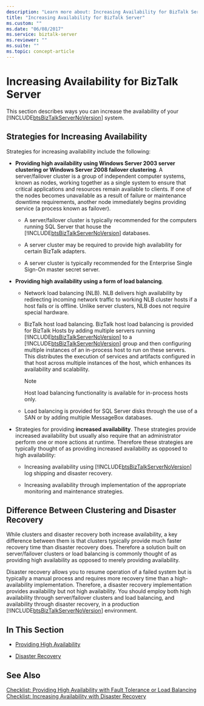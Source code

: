 ```yaml
---
description: "Learn more about: Increasing Availability for BizTalk Server"
title: "Increasing Availability for BizTalk Server"
ms.custom: ""
ms.date: "06/08/2017"
ms.service: biztalk-server
ms.reviewer: ""
ms.suite: ""
ms.topic: concept-article
---
```

# Increasing Availability for BizTalk Server
This section describes ways you can increase the availability of your [!INCLUDE[btsBizTalkServerNoVersion](../includes/btsbiztalkservernoversion-md.md)] system.  
  
## Strategies for Increasing Availability  
 Strategies for increasing availability include the following:  
  
- **Providing high availability using Windows Server 2003 server clustering or Windows Server 2008 failover clustering**. A server/failover cluster is a group of independent computer systems, known as nodes, working together as a single system to ensure that critical applications and resources remain available to clients. If one of the nodes becomes unavailable as a result of failure or maintenance downtime requirements, another node immediately begins providing service (a process known as failover).  
  
  - A server/failover cluster is typically recommended for the computers running SQL Server that house the [!INCLUDE[btsBizTalkServerNoVersion](../includes/btsbiztalkservernoversion-md.md)] databases.  
  
  - A server cluster may be required to provide high availability for certain BizTalk adapters.  
  
  - A server cluster is typically recommended for the Enterprise Single Sign-On master secret server.  
  
- **Providing high availability using a form of load balancing**.  
  
  - Network load balancing (NLB). NLB delivers high availability by redirecting incoming network traffic to working NLB cluster hosts if a host fails or is offline. Unlike server clusters, NLB does not require special hardware.  
  
  - BizTalk host load balancing. BizTalk host load balancing is provided for BizTalk Hosts by adding multiple servers running [!INCLUDE[btsBizTalkServerNoVersion](../includes/btsbiztalkservernoversion-md.md)] to a [!INCLUDE[btsBizTalkServerNoVersion](../includes/btsbiztalkservernoversion-md.md)] group and then configuring multiple instances of an in-process host to run on these servers. This distributes the execution of services and artifacts configured in that host across multiple instances of the host, which enhances its availability and scalability.  
  
    > [!NOTE]  
    >  Host load balancing functionality is available for in-process hosts only.  
  
  - Load balancing is provided for SQL Server disks through the use of a SAN or by adding multiple MessageBox databases.  
  
- Strategies for providing **increased availability**. These strategies provide increased availability but usually also require that an administrator perform one or more actions at runtime. Therefore these strategies are typically thought of as providing increased availability as opposed to high availability:  
  
  - Increasing availability using [!INCLUDE[btsBizTalkServerNoVersion](../includes/btsbiztalkservernoversion-md.md)] log shipping and disaster recovery.  
  
  - Increasing availability through implementation of the appropriate monitoring and maintenance strategies.  
  
## Difference Between Clustering and Disaster Recovery  
 While clusters and disaster recovery both increase availability, a key difference between them is that clusters typically provide much faster recovery time than disaster recovery does. Therefore a solution built on server/failover clusters or load balancing is commonly thought of as providing high availability as opposed to merely providing availability.  
  
 Disaster recovery allows you to resume operation of a failed system but is typically a manual process and requires more recovery time than a high-availability implementation. Therefore, a disaster recovery implementation provides availability but not high availability. You should employ both high availability through server/failover clusters and load balancing, and availability through disaster recovery, in a production [!INCLUDE[btsBizTalkServerNoVersion](../includes/btsbiztalkservernoversion-md.md)] environment.  
  
## In This Section  
  
-   [Providing High Availability](../technical-guides/providing-high-availability.md)  
  
-   [Disaster Recovery](../technical-guides/disaster-recovery.md)  
  
## See Also  
 [Checklist: Providing High Availability with Fault Tolerance or Load Balancing](../technical-guides/checklist-providing-high-availability-with-fault-tolerance-or-load-balancing.md)   
 [Checklist: Increasing Availability with Disaster Recovery](../technical-guides/checklist-increasing-availability-with-disaster-recovery.md)
